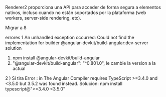 Renderer2 proporciona una API para acceder de forma segura a elementos nativos, incluso cuando no están soportados por la plataforma (web workers, server-side rendering, etc).

Migrar a 8

errores 
1 An unhandled exception occurred: Could not find the implementation for builder @angular-devkit/build-angular:dev-server
  solution
  1) npm install @angular-devkit/build-angular 
  2) "@angular-devkit/build-angular": "^0.801.0",  le cambie la version a la actual

2 ) Si tira Error :  in The Angular Compiler requires TypeScript >=3.4.0 and <3.5.0 but 3.5.2 was found instead.
    Solucion:
    npm install typescript@">=3.4.0 <3.5.0"